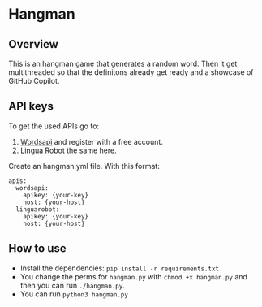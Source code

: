 # Hangman
## Overview
This is an hangman game that generates a random word. Then it get multithreaded so that the definitons already get ready and a showcase of GitHub Copilot.
## API keys
To get the used APIs go to: 
1. [Wordsapi](https://rapidapi.com/dpventures/api/wordsapi/) and register with a free account.
2. [Lingua Robot](https://rapidapi.com/rokish/api/lingua-robot/) the same here.

Create an hangman.yml file. With this format:
```
apis:
  wordsapi:
    apikey: {your-key}
    host: {your-host}
  linguarobot:
    apikey: {your-key}
    host: {your-host}
```
## How to use
- Install the dependencies: `pip install -r requirements.txt`
- You change the perms for `hangman.py` with `chmod +x hangman.py` and then you can run `./hangman.py`.
- You can run `python3 hangman.py`
